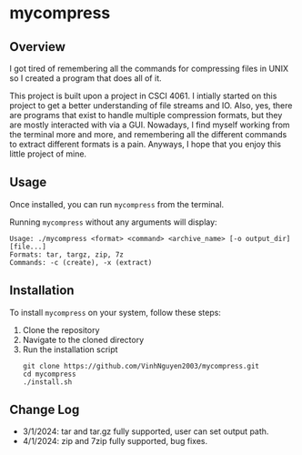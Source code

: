 # mycompress
## Overview
I got tired of remembering all the commands for compressing files in UNIX so I created a program that does all of it.

This project is built upon a project in CSCI 4061. I intially started on this project to get a better understanding of file streams and IO. Also, yes, there are programs that exist to handle multiple compression formats, but they are mostly interacted with via a GUI. Nowadays, I find myself working from the terminal more and more, and remembering all the different commands to extract different formats is a pain. Anyways, I hope that you enjoy this little project of mine.

## Usage
Once installed, you can run `mycompress` from the terminal.

Running `mycompress` without any arguments will display:
```
Usage: ./mycompress <format> <command> <archive_name> [-o output_dir] [file...]
Formats: tar, targz, zip, 7z
Commands: -c (create), -x (extract)
```

## Installation

To install `mycompress` on your system, follow these steps:

1. Clone the repository
2. Navigate to the cloned directory
3. Run the installation script
   ```
   git clone https://github.com/VinhNguyen2003/mycompress.git
   cd mycompress
   ./install.sh
   ```
## Change Log
- 3/1/2024: tar and tar.gz fully supported, user can set output path.
- 4/1/2024: zip and 7zip fully supported, bug fixes.
